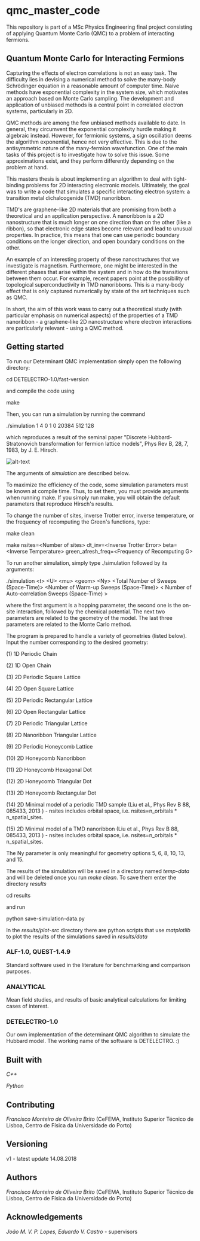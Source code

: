 # qmc_master_code

This repository is part of a MSc Physics Engineering final project consisting of applying Quantum Monte Carlo (QMC) to a problem of interacting fermions.

## Quantum Monte Carlo for Interacting Fermions

Capturing the effects of electron correlations is not an easy task. The difficulty lies in devising a numerical method to solve the many-body Schrödinger equation in a reasonable amount of computer time. Naive methods have exponential complexity in the system size, which motivates an approach based on Monte Carlo sampling. The development and application of unbiased methods is a central point in correlated electron systems, particularly in 2D.

QMC methods are among the few unbiased methods available to date. In general, they circumvent the exponential complexity hurdle making it algebraic instead. However, for fermionic systems, a sign oscillation deems the algorithm exponential, hence not very effective. This is due to the antisymmetric nature of the many-fermion wavefunction. One of the main tasks of this project is to investigate how to solve this issue. Some approximations exist, and they perform differently depending on the problem at hand.

This masters thesis is about implementing an algorithm to deal with tight-binding problems for 2D interacting electronic models. Ultimately, the goal was to write a code that simulates a specific interacting electron system: a transition metal dichalcogenide (TMD) nanoribbon.

TMD's are graphene-like 2D materials that are promising from both a theoretical and an application perspective. A nanoribbon is a 2D  nanostructure that is much longer on one direction than on the other (like a ribbon), so that electronic edge states become relevant and lead to unusual properties. In practice, this means that one can use periodic boundary conditions on the longer direction, and open boundary conditions on the other.

An example of an interesting property of these nanostructures that we investigate is magnetism. Furthermore, one might be interested in the different phases that arise within the system and in how do the transitions between them occur. For example, recent papers point at the possibility of topological superconductivity in TMD nanoribbons. This is a many-body effect that is only captured numerically by state of the art techniques such as QMC.

In short, the aim of this work wass to carry out a theoretical study (with particular emphasis on numerical aspects) of the properties of a TMD nanoribbon - a graphene-like 2D nanostructure where electron interactions are particularly relevant - using a QMC method.

## Getting started

To run our Determinant QMC implementation simply open the following directory:


cd DETELECTRO-1.0/fast-version


and compile the code using


make


Then, you can run a simulation by running the command


./simulation 1 4 0 1 0 20384 512 128


which reproduces a result of the seminal paper "Discrete Hubbard-Stratonovich transformation for fermion lattice models", Phys Rev B, 28, 7, 1983, by J. E. Hirsch.

![alt-text][hirsch]

[hirsch]: https://github.com/fmonteir/qmc_master_code/blob/master/DETELECTRO-1.0/hirsch-reproduce.png

The arguments of *simulation* are described below.

To maximize the efficiency of the code, some simulation parameters must be known at compile time. Thus, to set them, you must provide arguments when running make. If you simply run make, you will obtain the default parameters that reproduce Hirsch's results.


To change the number of sites, inverse Trotter error, inverse temperature, or the frequency of recomputing the Green's functions, type:


make clean


make nsites=\<Number of sites\> dt_inv=\<Inverse Trotter Error\> beta=\<Inverse Temperature\> green_afresh_freq=\<Frequency of Recomputing G\>


To run another simulation, simply type ./simulation followed by its arguments:


./simulation \<t\> \<U\> \<mu\> \<geom\> \<Ny\> \<Total Number of Sweeps (Space-Time)\> \<Number of Warm-up Sweeps (Space-Time)\>  \< Number of Auto-correlation Sweeps (Space-Time) \>

where the first argument is a hopping parameter, the second one is the on-site interaction, followed by the chemical potential. The next two parameters are related to the geometry of the model.
The last three parameters are related to the Monte Carlo method.


The program is prepared to handle a variety of geometries (listed below).
Input the number corresponding to the desired geometry:


(1)		  1D Periodic Chain

(2) 		1D Open Chain

(3) 		2D Periodic Square Lattice

(4) 		2D Open Square Lattice

(5) 		2D Periodic Rectangular Lattice

(6) 		2D Open Rectangular Lattice

(7) 		2D Periodic Triangular Lattice

(8) 		2D Nanoribbon Triangular Lattice

(9) 		2D Periodic Honeycomb Lattice

(10)		2D Honeycomb Nanoribbon

(11)		2D Honeycomb Hexagonal Dot

(12)		2D Honeycomb Triangular Dot

(13)		2D Honeycomb Rectangular Dot

(14)		2D Minimal model of a periodic TMD sample (Liu et al., Phys Rev B 88, 085433, 2013 ) - nsites includes orbital space, i.e. nsites=n_orbitals * n_spatial_sites.

(15)		2D Minimal model of a TMD nanoribbon (Liu et al., Phys Rev B 88, 085433, 2013 ) - nsites includes orbital space, i.e. nsites=n_orbitals * n_spatial_sites.

The Ny parameter is only meaningful for geometry options 5, 6, 8, 10, 13, and 15.

The results of the simulation will be saved in a directory named _temp-data_
and will be deleted once you run _make clean_. To save them enter the directory
_results_


cd results


and run


python save-simulation-data.py


In the _results/plot-src_ directory there are python scripts that use *matplotlib*
to plot the results of the simulations saved in _results/data_

### ALF-1.0, QUEST-1.4.9

Standard software used in the literature for benchmarking and comparison purposes.

### ANALYTICAL

Mean field studies, and results of basic analytical calculations for limiting cases of interest.

### DETELECTRO-1.0

Our own implementation of the determinant QMC algorithm to simulate the Hubbard model. The working name of the software is DETELECTRO. :)

## Built with

*C++*

*Python*

## Contributing

*Francisco Monteiro de Oliveira Brito* (CeFEMA, Instituto Superior Técnico de Lisboa, Centro de Física da Universidade do Porto)

## Versioning

v1 - latest update 14.08.2018

## Authors

*Francisco Monteiro de Oliveira Brito* (CeFEMA, Instituto Superior Técnico de Lisboa, Centro de Física da Universidade do Porto)

## Acknowledgements

*João M. V. P. Lopes, Eduardo V. Castro* - supervisors
